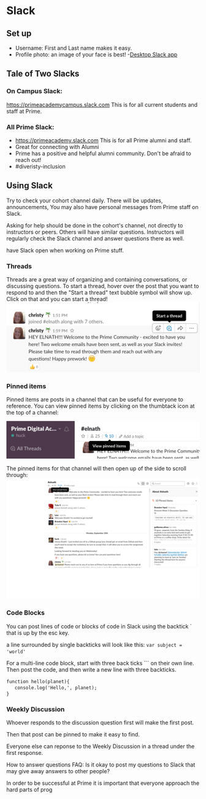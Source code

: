 # Slack

## Set up
- Username: First and Last name makes it easy. 
- Profile photo: an image of your face is best!
-[Desktop Slack app](https://itunes.apple.com/app/slack/id803453959)

## Tale of Two Slacks
### On Campus Slack:
https://primeacademycampus.slack.com
This is for all current students and staff at Prime. 

### All Prime Slack:
- https://primeacademy.slack.com
This is for all Prime alumni and staff.
- Great for connecting with Alumni
- Prime has a positive and helpful alumni community. Don't be afraid to reach out!
- \#diveristy-inclusion

## Using Slack

Try to check your cohort channel daily.
There will be updates, announcements, 
You may also have personal messages from Prime staff on Slack. 

Asking for help should be done in the cohort's channel, not directly to instructors or peers. Others will have similar questions.
Instructors will regularly check the Slack channel and answer questions there as well.

have Slack open when working on Prime stuff.

### Threads
Threads are a great way of organizing and containing conversations, or discussing questions. To start a thread, hover over the post that you want to respond to and then the "Start a thread" text bubble symbol will show up. Click on that and you can start a thread!
![alt text](start-thread.png "Logo Title Text 1")
### Pinned items
Pinned items are posts in a channel that can be useful for everyone to reference. You can view pinned items by clicking on the thumbtack icon at the top of a channel:

![hover over thumbtack icon](view-pinned.png "How to view pinned items")

The pinned items for that channel will then open up of the side to scroll through:
![showing pinned items on right side of screen](pinned-items.png "Pinned items view")

### Code Blocks

You can post lines of code or blocks of code in Slack using the backtick ` that is up by the esc key.

a line surrounded by single backticks will look like this: `var subject = 'world'`

For a multi-line code block, start with three back ticks \``` on their own line. Then post the code, and then write a new line with three backticks. 

```
function hello(planet){
   console.log('Hello,', planet);
}
```


### Weekly Discussion
Whoever responds to the discussion question first will make the first post.

Then that post can be pinned to make it easy to find.

Everyone else can reponse to the Weekly Discussion in a thread under the first response. 

How to answer questions
FAQ: Is it okay to post my questions to Slack that may give away answers to other people?

In order to be successful at Prime it is important that everyone approach the hard parts of prog
